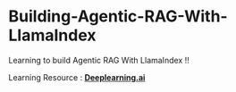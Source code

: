 # Building-Agentic-RAG-With-LlamaIndex
Learning to build Agentic RAG With LlamaIndex !!

Learning Resource : [**Deeplearning.ai**](https://learn.deeplearning.ai/courses/building-agentic-rag-with-llamaindex/lesson/1/introduction)

